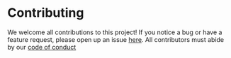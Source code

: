 # Contributing

We welcome all contributions to this project! If you notice a bug or have a feature request, please open up an issue [here](https://github.com/UBC-MDS/Cost_of_living_r/issues). All contributors must abide by our [code of conduct](https://github.com/UBC-MDS/Cost_of_living_r/blob/main/CODE_OF_CONDUCT.md)
